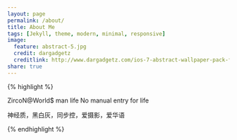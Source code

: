 ```yaml
---
layout: page
permalink: /about/
title: About Me
tags: [Jekyll, theme, modern, minimal, responsive]
image:
  feature: abstract-5.jpg
  credit: dargadgetz
  creditlink: http://www.dargadgetz.com/ios-7-abstract-wallpaper-pack-for-iphone-5-and-ipod-touch-retina/
share: true
---
```


{% highlight %}

ZircoN@World$ man life
No manual entry for life

神经质，黑白灰，同步控，爱摄影，爱华语

{% endhighlight %}

